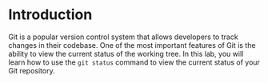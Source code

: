 # Introduction

Git is a popular version control system that allows developers to track changes in their codebase. One of the most important features of Git is the ability to view the current status of the working tree. In this lab, you will learn how to use the `git status` command to view the current status of your Git repository.
